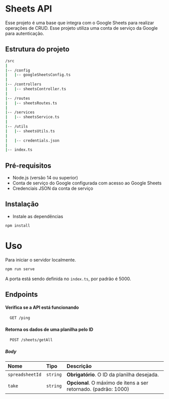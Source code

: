 
# Sheets API

Esse projeto é uma base que integra com o Google Sheets para realizar operações de CRUD. Esse projeto utiliza uma conta de serviço da Google para autenticação.

## Estrutura do projeto

```bash
/src
|
|-- /config
|   |-- googleSheetsConfig.ts
|
|-- /controllers
|   |-- sheetsController.ts
|
|-- /routes
|   |-- sheetsRoutes.ts  
|
|-- /services
|   |-- sheetsService.ts          
|
|-- /utils
|   |-- sheetsUtils.ts
|
|   |-- credentials.json
|
|-- index.ts
```

## Pré-requisitos
* Node.js (versão 14 ou superior)
* Conta de serviço do Google configurada com acesso ao Google Sheets
* Credenciais JSON da conta de serviço

## Instalação

- Instale as dependências
```bash
npm install
```

# Uso

Para iniciar o servidor localmente.
```bash
npm run serve
```

A porta está sendo definida no `index.ts`, por padrão é 5000.

## Endpoints
#### Verifica se a API está funcionando

```bash
  GET /ping
```

#### Retorna os dados de uma planilha pelo ID

```bash
  POST /sheets/getAll
```

##### Body


| Nome   | Tipo       | Descrição                           |
| :---------- | :--------- | :---------------------------------- |
| `spreadsheetId` | `string` | **Obrigatório**. O ID da planilha desejada. |
| `take` | `string` | **Opcional**. O máximo de itens a ser retornado. (padrão: 1000)  |


